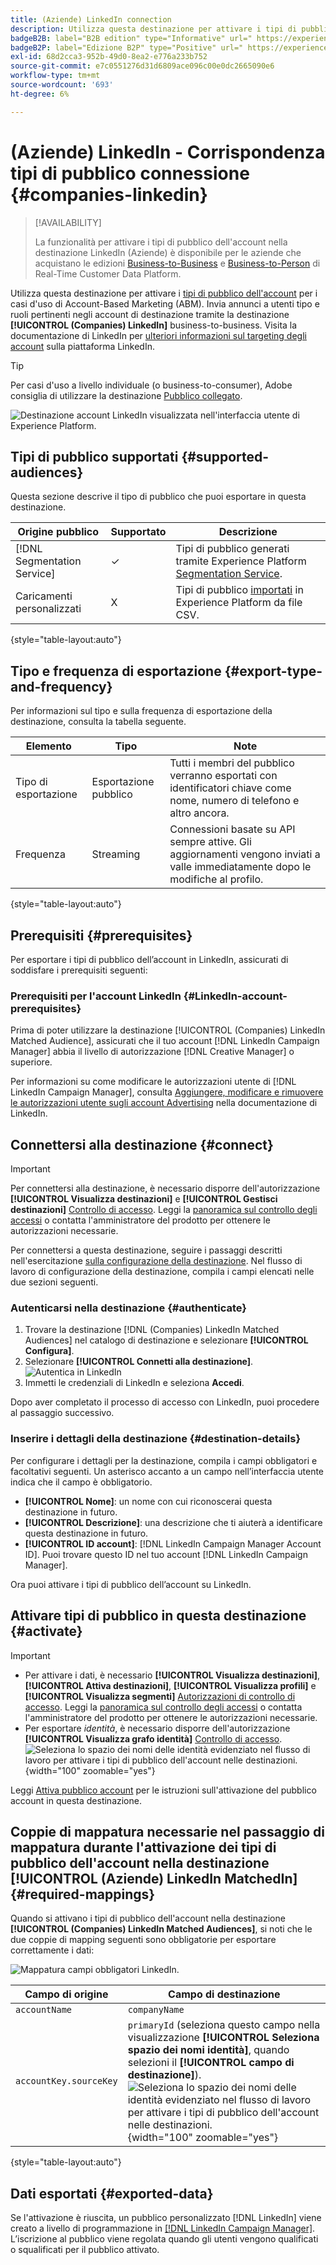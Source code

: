 ```yaml
---
title: (Aziende) LinkedIn connection
description: Utilizza questa destinazione per attivare i tipi di pubblico del tuo account per i casi d’uso di Account-Based Marketing (ABM). Attiva profili per le campagne LinkedIn per il targeting, la personalizzazione e l’eliminazione del pubblico, in base alle e-mail con hash.
badgeB2B: label="B2B edition" type="Informative" url=" https://experienceleague.adobe.com/docs/experience-platform/rtcdp/intro/rtcdp-intro/overview.html?lang=en#rtcdp-editions newtab=true"
badgeB2P: label="Edizione B2P" type="Positive" url=" https://experienceleague.adobe.com/docs/experience-platform/rtcdp/intro/rtcdp-intro/overview.html?lang=en#rtcdp-editions newtab=true"
exl-id: 68d2cca3-952b-49d0-8ea2-e776a233b752
source-git-commit: e7c0551276d31d6809ace096c00e0dc2665090e6
workflow-type: tm+mt
source-wordcount: '693'
ht-degree: 6%

---
```


# (Aziende) LinkedIn - Corrispondenza tipi di pubblico connessione {#companies-linkedin}

>[!AVAILABILITY]
>
>La funzionalità per attivare i tipi di pubblico dell&#39;account nella destinazione LinkedIn (Aziende) è disponibile per le aziende che acquistano le edizioni [Business-to-Business](/help/rtcdp/overview.md#rtcdp-b2b) e [Business-to-Person](/help/rtcdp/overview.md#rtcdp-b2p) di Real-Time Customer Data Platform.

Utilizza questa destinazione per attivare i [tipi di pubblico dell&#39;account](/help/segmentation/types/account-audiences.md) per i casi d&#39;uso di Account-Based Marketing (ABM). Invia annunci a utenti tipo e ruoli pertinenti negli account di destinazione tramite la destinazione **[!UICONTROL (Companies) LinkedIn]** business-to-business. Visita la documentazione di LinkedIn per [ulteriori informazioni sul targeting degli account](https://business.linkedin.com/marketing-solutions/cx/21/10/ad-targeting/account-targeting) sulla piattaforma LinkedIn.

>[!TIP]
>
>Per casi d&#39;uso a livello individuale (o business-to-consumer), Adobe consiglia di utilizzare la destinazione [Pubblico collegato](/help/destinations/catalog/social/linkedin.md).

![Destinazione account LinkedIn visualizzata nell&#39;interfaccia utente di Experience Platform.](/help/destinations/assets/catalog/social/linkedin-b2b/linkedin-b2b-destination.png)

## Tipi di pubblico supportati {#supported-audiences}

Questa sezione descrive il tipo di pubblico che puoi esportare in questa destinazione.

| Origine pubblico | Supportato | Descrizione |
---------|----------|----------|
| [!DNL Segmentation Service] | ✓ | Tipi di pubblico generati tramite Experience Platform [Segmentation Service](../../../segmentation/home.md). |
| Caricamenti personalizzati | X | Tipi di pubblico [importati](../../../segmentation/ui/overview.md#import-audience) in Experience Platform da file CSV. |

{style="table-layout:auto"}

## Tipo e frequenza di esportazione {#export-type-and-frequency}

Per informazioni sul tipo e sulla frequenza di esportazione della destinazione, consulta la tabella seguente.

| Elemento | Tipo | Note |
|--------------|-----------|---------------------------|
| Tipo di esportazione | Esportazione pubblico | Tutti i membri del pubblico verranno esportati con identificatori chiave come nome, numero di telefono e altro ancora. |
| Frequenza | Streaming | Connessioni basate su API sempre attive. Gli aggiornamenti vengono inviati a valle immediatamente dopo le modifiche al profilo. |

{style="table-layout:auto"}

## Prerequisiti {#prerequisites}

Per esportare i tipi di pubblico dell’account in LinkedIn, assicurati di soddisfare i prerequisiti seguenti:

### Prerequisiti per l&#39;account LinkedIn {#LinkedIn-account-prerequisites}

Prima di poter utilizzare la destinazione [!UICONTROL (Companies) LinkedIn Matched Audience], assicurati che il tuo account [!DNL LinkedIn Campaign Manager] abbia il livello di autorizzazione [!DNL Creative Manager] o superiore.

Per informazioni su come modificare le autorizzazioni utente di [!DNL LinkedIn Campaign Manager], consulta [Aggiungere, modificare e rimuovere le autorizzazioni utente sugli account Advertising](https://www.linkedin.com/help/lms/answer/5753) nella documentazione di LinkedIn.

## Connettersi alla destinazione {#connect}

>[!IMPORTANT]
> 
>Per connettersi alla destinazione, è necessario disporre dell&#39;autorizzazione **[!UICONTROL Visualizza destinazioni]** e **[!UICONTROL Gestisci destinazioni]** [Controllo di accesso](/help/access-control/home.md#permissions). Leggi la [panoramica sul controllo degli accessi](/help/access-control/ui/overview.md) o contatta l&#39;amministratore del prodotto per ottenere le autorizzazioni necessarie.

Per connettersi a questa destinazione, seguire i passaggi descritti nell&#39;esercitazione [sulla configurazione della destinazione](../../ui/connect-destination.md). Nel flusso di lavoro di configurazione della destinazione, compila i campi elencati nelle due sezioni seguenti.

### Autenticarsi nella destinazione {#authenticate}

1. Trovare la destinazione [!DNL (Companies) LinkedIn Matched Audiences] nel catalogo di destinazione e selezionare **[!UICONTROL Configura]**.
2. Selezionare **[!UICONTROL Connetti alla destinazione]**.
   ![Autentica in LinkedIn](/help/destinations/assets/catalog/social/linkedin-b2b/authenticate-linkedin-destination.png)
3. Immetti le credenziali di LinkedIn e seleziona **Accedi**.

Dopo aver completato il processo di accesso con LinkedIn, puoi procedere al passaggio successivo.

### Inserire i dettagli della destinazione {#destination-details}

Per configurare i dettagli per la destinazione, compila i campi obbligatori e facoltativi seguenti. Un asterisco accanto a un campo nell’interfaccia utente indica che il campo è obbligatorio.

* **[!UICONTROL Nome]**: un nome con cui riconoscerai questa destinazione in futuro.
* **[!UICONTROL Descrizione]**: una descrizione che ti aiuterà a identificare questa destinazione in futuro.
* **[!UICONTROL ID account]**: [!DNL LinkedIn Campaign Manager Account ID]. Puoi trovare questo ID nel tuo account [!DNL LinkedIn Campaign Manager].

Ora puoi attivare i tipi di pubblico dell’account su LinkedIn.

## Attivare tipi di pubblico in questa destinazione {#activate}

>[!IMPORTANT]
> 
>* Per attivare i dati, è necessario **[!UICONTROL Visualizza destinazioni]**, **[!UICONTROL Attiva destinazioni]**, **[!UICONTROL Visualizza profili]** e **[!UICONTROL Visualizza segmenti]** [Autorizzazioni di controllo di accesso](/help/access-control/home.md#permissions). Leggi la [panoramica sul controllo degli accessi](/help/access-control/ui/overview.md) o contatta l&#39;amministratore del prodotto per ottenere le autorizzazioni necessarie.
>* Per esportare *identità*, è necessario disporre dell&#39;autorizzazione **[!UICONTROL Visualizza grafo identità]** [Controllo di accesso](/help/access-control/home.md#permissions). <br> ![Seleziona lo spazio dei nomi delle identità evidenziato nel flusso di lavoro per attivare i tipi di pubblico dell&#39;account nelle destinazioni.](/help/destinations/assets/ui/activate-account-audiences/identity-namespace-highlighted.png "Selezionare lo spazio dei nomi delle identità evidenziato nel flusso di lavoro per attivare i tipi di pubblico dell&#39;account nelle destinazioni."){width="100" zoomable="yes"}

Leggi [Attiva pubblico account](/help/destinations/ui/activate-account-audiences.md) per le istruzioni sull&#39;attivazione del pubblico account in questa destinazione.

## Coppie di mappatura necessarie nel passaggio di mappatura durante l&#39;attivazione dei tipi di pubblico dell&#39;account nella destinazione **[!UICONTROL (Aziende) LinkedIn MatchedIn]** {#required-mappings}

Quando si attivano i tipi di pubblico dell&#39;account nella destinazione **[!UICONTROL (Companies) LinkedIn Matched Audiences]**, si noti che le due coppie di mapping seguenti sono obbligatorie per esportare correttamente i dati:

![Mappatura campi obbligatori LinkedIn.](/help/destinations/assets/ui/activate-account-audiences/linkedin-mapping-required-fields.png)

| Campo di origine | Campo di destinazione |
|---------|----------|
| `accountName` | `companyName` |
| `accountKey.sourceKey` | `primaryId` (seleziona questo campo nella visualizzazione **[!UICONTROL Seleziona spazio dei nomi identità]**, quando selezioni il **[!UICONTROL campo di destinazione]**). <br> ![Seleziona lo spazio dei nomi delle identità evidenziato nel flusso di lavoro per attivare i tipi di pubblico dell&#39;account nelle destinazioni.](/help/destinations/assets/ui/activate-account-audiences/identity-namespace-highlighted.png "Selezionare lo spazio dei nomi delle identità evidenziato nel flusso di lavoro per attivare i tipi di pubblico dell&#39;account nelle destinazioni."){width="100" zoomable="yes"} |

{style="table-layout:auto"}

## Dati esportati {#exported-data}

Se l&#39;attivazione è riuscita, un pubblico personalizzato [!DNL LinkedIn] viene creato a livello di programmazione in [[!DNL LinkedIn Campaign Manager]](https://www.linkedin.com/campaignmanager/login). L’iscrizione al pubblico viene regolata quando gli utenti vengono qualificati o squalificati per il pubblico attivato.
